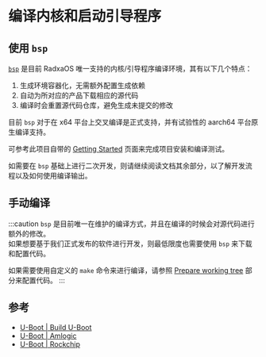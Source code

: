 # 编译内核和启动引导程序

## 使用 `bsp`

[`bsp`](https://github.com/radxa-repo/bsp) 是目前 RadxaOS 唯一支持的内核/引导程序编译环境，其有以下几个特点：

1. 生成环境容器化，无需额外配置生成依赖
2. 自动为所对应的产品下载相应的源代码
3. 编译时会重置源代码仓库，避免生成未提交的修改

目前 `bsp` 对于在 x64 平台上交叉编译是正式支持，并有试验性的 aarch64 平台原生编译支持。

可参考此项目自带的 [Getting Started](https://radxa-repo.github.io/bsp/) 页面来完成项目安装和编译测试。

如需要在 `bsp` 基础上进行二次开发，则请继续阅读文档其余部分，以了解开发流程以及如何使用编译输出。

## 手动编译

:::caution
`bsp` 是目前唯一在维护的编译方式，并且在编译的时候会对源代码进行额外的修改。  
如果想要基于我们正式发布的软件进行开发，则最低限度也需要使用 `bsp` 来下载和配置代码。

如果需要使用自定义的 `make` 命令来进行编译，请参照 [Prepare working tree](https://radxa-repo.github.io/bsp/dev_flow.html#prepare-working-tree) 部分来配置代码。
:::

## 参考

- [U-Boot | Build U-Boot](https://u-boot.readthedocs.io/en/latest/build/index.html)
- [U-Boot | Amlogic](https://docs.u-boot.org/en/latest/board/amlogic/)
- [U-Boot | Rockchip](https://u-boot.readthedocs.io/en/latest/board/rockchip/)
